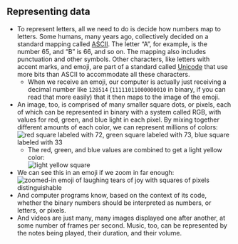 Representing data
-----------------

*   To represent letters, all we need to do is decide how numbers map to letters. Some humans, many years ago, collectively decided on a standard mapping called [ASCII](https://en.wikipedia.org/wiki/ASCII). The letter “A”, for example, is the number 65, and “B” is 66, and so on. The mapping also includes punctuation and other symbols. Other characters, like letters with accent marks, and emoji, are part of a standard called [Unicode](https://en.wikipedia.org/wiki/Unicode) that use more bits than ASCII to accommodate all these characters.
    *   When we receive an emoji, our computer is actually just receiving a decimal number like `128514` (`11111011000000010` in binary, if you can read that more easily) that it then maps to the image of the emoji.
*   An image, too, is comprised of many smaller square dots, or pixels, each of which can be represented in binary with a system called RGB, with values for red, green, and blue light in each pixel. By mixing together different amounts of each color, we can represent millions of colors:  
    ![red square labeled with 72, green square labeled with 73, blue square labeled with 33](https://cs50.harvard.edu/x/2020/notes/0/rgb.png)
    *   The red, green, and blue values are combined to get a light yellow color:  
        ![light yellow square](https://cs50.harvard.edu/x/2020/notes/0/rgb_combined.png)
*   We can see this in an emoji if we zoom in far enough: ![zoomed-in emoji of laughing tears of joy with squares of pixels distinguishable](https://cs50.harvard.edu/x/2020/notes/0/emoji_zoomed.png)
*   And computer programs know, based on the context of its code, whether the binary numbers should be interpreted as numbers, or letters, or pixels.
*   And videos are just many, many images displayed one after another, at some number of frames per second. Music, too, can be represented by the notes being played, their duration, and their volume.
